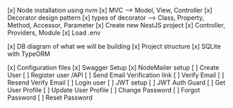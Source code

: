 [x] Node installation using nvm
[x] MVC --> Model, View, Controller
[x] Decorator design pattern
[x] types of decorator --> Class, Property, Method, Accessor, Parameter
[x] Create new NestJS project
[x] Controller, Providers, Module
[x] Load .env

[x] DB diagram of what we will be building
[x] Project structure
[x] SQLite with TypeORM

[x] Configuration files
[x] Swagger Setup
[x] NodeMailer setup
[ ] Create User
[ ] Register user /API
[ ] Send Email Verification link
[ ] Verify Email
[ ] Resend Verify Email
[ ] Login user
[ ] JWT setup
[ ] JWT Auth Guard
[ ] Get User Profile
[ ] Update User Profile
[ ] Change Password
[ ] Forgot Password
[ ] Reset Password
